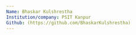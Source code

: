 ```yaml
---
Name: Bhaskar Kulshrestha
Institution/company: PSIT Kanpur
Github: (https://github.com/BhaskarKulshrestha)
---
```

